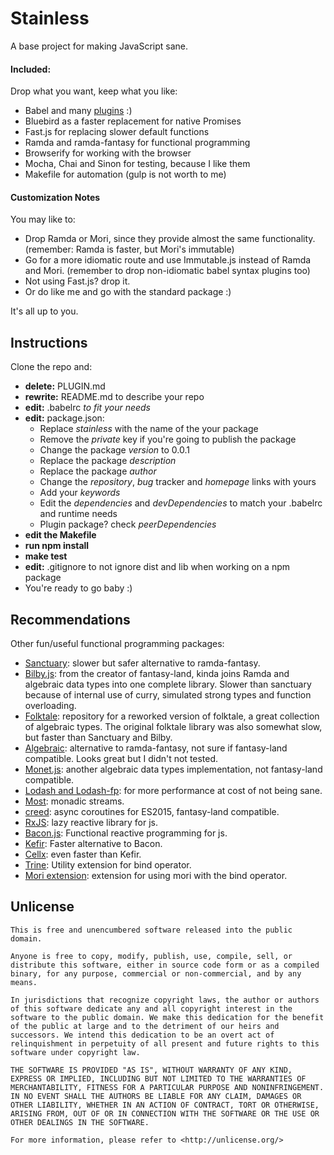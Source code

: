 # Stainless

A base project for making JavaScript sane.

#### Included:

Drop what you want, keep what you like:

* Babel and many [plugins](/PLUGINS.md) :)
* Bluebird as a faster replacement for native Promises
* Fast.js for replacing slower default functions
* Ramda and ramda-fantasy for functional programming
* Browserify for working with the browser
* Mocha, Chai and Sinon for testing, because I like them
* Makefile for automation (gulp is not worth to me)

#### Customization Notes

You may like to:

* Drop Ramda or Mori, since they provide almost the same functionality.
(remember: Ramda is faster, but Mori's immutable)
* Go for a more idiomatic route and use Immutable.js instead of Ramda and Mori.
(remember to drop non-idiomatic babel syntax plugins too)
* Not using Fast.js? drop it.
* Or do like me and go with the standard package :)

It's all up to you.

## Instructions

Clone the repo and:

* __delete:__ PLUGIN.md
* __rewrite:__ README.md to describe your repo
* __edit:__ .babelrc _to fit your needs_
* __edit:__ package.json:
  * Replace _stainless_ with the name of the your package
  * Remove the _private_ key if you're going to publish the package
  * Change the package _version_ to 0.0.1
  * Replace the package _description_
  * Replace the package _author_
  * Change the _repository_, _bug_ tracker and _homepage_ links with yours
  * Add your _keywords_
  * Edit the _dependencies_ and _devDependencies_ to match your .babelrc and
  runtime needs
  * Plugin package? check _peerDependencies_
* __edit the Makefile__
* __run npm install__
* __make test__
* __edit:__ .gitignore to not ignore dist and lib when working on a npm package
* You're ready to go baby :)

## Recommendations

Other fun/useful functional programming packages:

* [Sanctuary](https://github.com/plaid/sanctuary): slower but safer
alternative to ramda-fantasy.
* [Bilby.js](https://github.com/puffnfresh/bilby.js): from the creator of
fantasy-land, kinda joins Ramda and algebraic data types into one complete
library. Slower than sanctuary because of internal use of curry, simulated
strong types and function overloading.
* [Folktale](https://github.com/origamitower/folktale): repository for a
reworked version of folktale, a great collection of algebraic types. The
original folktale library was also somewhat slow, but faster than Sanctuary
and Bilby.
* [Algebraic](https://github.com/tel/js-algebraic): alternative to
ramda-fantasy, not sure if fantasy-land compatible. Looks great but I didn't
not tested.
* [Monet.js](http://cwmyers.github.io/monet.js/): another algebraic data types
implementation, not fantasy-land compatible.
* [Lodash and Lodash-fp](https://github.com/lodash/lodash): for more
performance at cost of not being sane.
* [Most](https://github.com/cujojs/most): monadic streams.
* [creed](https://github.com/briancavalier/creed): async coroutines for
ES2015, fantasy-land compatible.
* [RxJS](https://github.com/Reactive-Extensions/RxJS): lazy reactive
library for js.
* [Bacon.js](https://github.com/baconjs/bacon.js): Functional reactive
programming for js.
* [Kefir](https://rpominov.github.io/kefir/): Faster alternative to Bacon.
* [Cellx](https://github.com/Riim/cellx): even faster than Kefir.
* [Trine](https://github.com/jussi-kalliokoski/trine): Utility extension
for bind operator.
* [Mori extension](https://github.com/roobie/mori-ext): extension for using
mori with the bind operator.

## Unlicense

    This is free and unencumbered software released into the public domain.

    Anyone is free to copy, modify, publish, use, compile, sell, or
    distribute this software, either in source code form or as a compiled
    binary, for any purpose, commercial or non-commercial, and by any
    means.

    In jurisdictions that recognize copyright laws, the author or authors
    of this software dedicate any and all copyright interest in the
    software to the public domain. We make this dedication for the benefit
    of the public at large and to the detriment of our heirs and
    successors. We intend this dedication to be an overt act of
    relinquishment in perpetuity of all present and future rights to this
    software under copyright law.

    THE SOFTWARE IS PROVIDED "AS IS", WITHOUT WARRANTY OF ANY KIND,
    EXPRESS OR IMPLIED, INCLUDING BUT NOT LIMITED TO THE WARRANTIES OF
    MERCHANTABILITY, FITNESS FOR A PARTICULAR PURPOSE AND NONINFRINGEMENT.
    IN NO EVENT SHALL THE AUTHORS BE LIABLE FOR ANY CLAIM, DAMAGES OR
    OTHER LIABILITY, WHETHER IN AN ACTION OF CONTRACT, TORT OR OTHERWISE,
    ARISING FROM, OUT OF OR IN CONNECTION WITH THE SOFTWARE OR THE USE OR
    OTHER DEALINGS IN THE SOFTWARE.

    For more information, please refer to <http://unlicense.org/>
